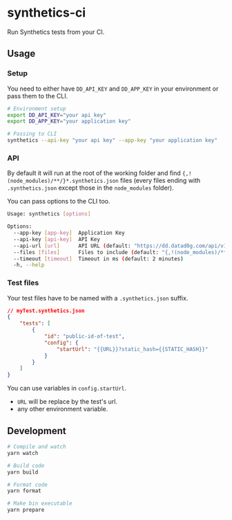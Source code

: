 # synthetics-ci
Run Synthetics tests from your CI.

## Usage

### Setup

You need to either have `DD_API_KEY` and `DD_APP_KEY` in your environment or pass them to the CLI.
```bash
# Environment setup
export DD_API_KEY="your api key"
export DD_APP_KEY="your application key"

# Passing to CLI
synthetics --api-key "your api key" --app-key "your application key"
```

### API

By default it will run at the root of the working folder and find `{,!(node_modules)/**/}*.synthetics.json` files (every files ending with `.synthetics.json` except those in the `node_modules` folder).

You can pass options to the CLI too.

```bash
Usage: synthetics [options]

Options:
  --app-key [app-key]  Application Key
  --api-key [api-key]  API Key
  --api-url [url]      API URL (default: "https://dd.datad0g.com/api/v1")
  --files [files]      Files to include (default: "{,!(node_modules)/**/}*.synthetics.json")
  --timeout [timeout]  Timeout in ms (default: 2 minutes)
  -h, --help
```

### Test files

Your test files have to be named with a `.synthetics.json` suffix.

```json
// myTest.synthetics.json
{
    "tests": [
        {
            "id": "public-id-of-test",
            "config": {
                "startUrl": "{{URL}}?static_hash={{STATIC_HASH}}"
            }
        }
    ]
}
```

You can use variables in `config.startUrl`.

- `URL` will be replace by the test's url.
- any other environment variable.

## Development

```bash
# Compile and watch
yarn watch

# Build code
yarn build

# Format code
yarn format

# Make bin executable
yarn prepare
```
